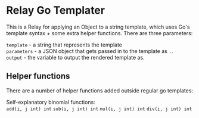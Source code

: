 # Relay Go Templater

This is a Relay for applying an Object to a string template, which uses Go's template syntax + some extra helper functions. There are three parameters:

`template` - a string that represents the template  
`parameters` - a JSON object that gets passed in to the template as `.`.  
`output` - the variable to output the rendered template as.

## Helper functions

There are a number of helper functions added outside regular go templates:

Self-explanatory binomial functions:  
`add(i, j int) int`
`sub(i, j int) int`
`mul(i, j int) int`
`div(i, j int) int`
